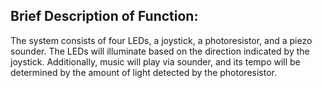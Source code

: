 ## Brief Description of Function:

The system consists of four LEDs, a joystick, a photoresistor, and a piezo sounder. The LEDs will illuminate based on the direction indicated by the joystick. Additionally, music will play via sounder, and its tempo will be determined by the amount of light detected by the photoresistor.
